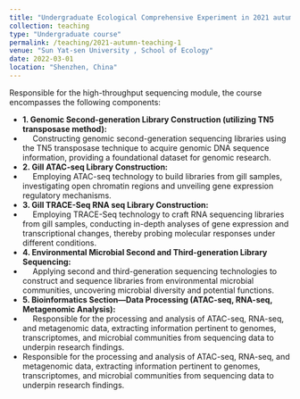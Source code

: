 ```yaml
---
title: "Undergraduate Ecological Comprehensive Experiment in 2021 autumn semester"
collection: teaching
type: "Undergraduate course"
permalink: /teaching/2021-autumn-teaching-1
venue: "Sun Yat-sen University , School of Ecology"
date: 2022-03-01
location: "Shenzhen, China"
---
```


Responsible for the high-throughput sequencing module, the course encompasses the following components:
* **1. Genomic Second-generation Library Construction (utilizing TN5 transposase method):**
* &emsp; Constructing genomic second-generation sequencing libraries using the TN5 transposase technique to acquire genomic DNA sequence information, providing a foundational dataset for genomic research.
* **2. Gill ATAC-seq Library Construction:**
* &emsp; Employing ATAC-seq technology to build libraries from gill samples, investigating open chromatin regions and unveiling gene expression regulatory mechanisms.
* **3. Gill TRACE-Seq RNA seq Library Construction:**
* &emsp; Employing TRACE-Seq technology to craft RNA sequencing libraries from gill samples, conducting in-depth analyses of gene expression and transcriptional changes, thereby probing molecular responses under different conditions.
* **4. Environmental Microbial Second and Third-generation Library Sequencing:**
* &emsp; Applying second and third-generation sequencing technologies to construct and sequence libraries from environmental microbial communities, uncovering microbial diversity and potential functions.
* **5. Bioinformatics Section—Data Processing (ATAC-seq, RNA-seq, Metagenomic Analysis):**
* &emsp; Responsible for the processing and analysis of ATAC-seq, RNA-seq, and metagenomic data, extracting information pertinent to genomes, transcriptomes, and microbial communities from sequencing data to underpin research findings.
* Responsible for the processing and analysis of ATAC-seq, RNA-seq, and metagenomic data, extracting information pertinent to genomes, transcriptomes, and microbial communities from sequencing data to underpin research findings.
